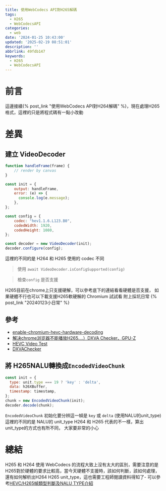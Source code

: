 ```yaml
---
title: 使用WebCodecs API對H265解碼
tags:
  - H265
  - WebCodecsAPI
categories:
  - web
date: '2024-01-25 10:43:00'
updated: '2025-02-19 08:51:01'
description: ''
abbrlink: 49fdb147
keywords:
  - H265
  - WebCodecsAPI
---
```

# 前言
這邊接續{% post_link  "使用WebCodecs API對H264解碼" %}，現在處理H265格式，這裡的只是將程式碼有一點小改動

# 差異
## 建立 VideoDecoder
```javascript
function handleFrame(frame) {
	// render by canvas
}

const init = {
	output: handleFrame,
	error: (e) => {
	  console.log(e.message);
	},
};

const config = {
	codec: "hev1.1.6.L123.B0",
	codedWidth: 1920,
	codedHeight: 1080,
};

const decoder = new VideoDecoder(init);
decoder.configure(config);
```
這裡的不同的是  H264 和 H265 使用的 codec 不同
> 使用 `await VideoDecoder.isConfigSupported(config)`
 <!-- more -->
 > 檢查`config` 是否支援

H265目前在chrome上只支援硬解，可以參考底下的連結看看硬體是否支援，
如果硬體不行也可以下載支援H265軟硬解的 Chromium 試試看
附上採坑日常 {% post_link  "20240123小日常" %}
## 參考
- [enable-chromium-hevc-hardware-decoding](https://github.com/StaZhu/enable-chromium-hevc-hardware-decoding)
- [解决chrome浏览器不能播放H265....）DXVA Checker、GPU-Z](https://blog.csdn.net/Dontla/article/details/132752490?utm_medium=distribute.pc_relevant.none-task-blog-2~default~baidujs_baidulandingword~default-1-132752490-blog-135105844.235^v40^pc_relevant_anti_vip&spm=1001.2101.3001.4242.2&utm_relevant_index=4)
- [HEVC Video Test](https://codepen.io/danm8675123/pen/abNavqG)
- [DXVAChecker](https://bluesky-soft.com/en/DXVAChecker.html)

## 將 H265NALU轉換成`EncodedVideoChunk`
``` javascript
const init = {
  type: unit.type === 19 ? 'key' : 'delta',
  data: h26XBuffer,
  timestamp: timestamp,
};
chunk = new EncodedVideoChunk(init);
decoder.decode(chunk);
```
`EncodedVideoChunk` 初始化要分辨這一幀是 `key` 或 `delta` (使用NALU的unit_type)
這裡的不同的是 NALU的 unit_type H264 和 H265 代表的不一樣，算出unit_type的方式也有所不同，
大家要非常的小心

# 總結
H265 和 H264 使用 WebCodecs 的流程大致上沒有太大的區別，需要注意的是H265對於硬體的要求比較高，當今天硬體不支援時，該如何判斷，該如何處理，還有如何解析出H264 H265 unit_type，這也需要工程師閱讀資料得知了- 可以參考[HEVC/H265幀類型判斷及NALU TYPE介紹](https://www.twblogs.net/a/5c6d2817bd9eee5c86dcca4a)
